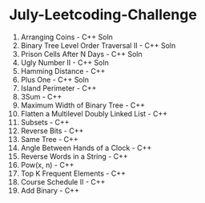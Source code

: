 # July-Leetcoding-Challenge

1. Arranging Coins - C++ Soln
2. Binary Tree Level Order Traversal II - C++ Soln
3. Prison Cells After N Days - C++ Soln
4. Ugly Number II - C++ Soln
5. Hamming Distance - C++
6. Plus One - C++ Soln
7. Island Perimeter - C++
8. 3Sum - C++
9. Maximum Width of Binary Tree - C++
10. Flatten a Multilevel Doubly Linked List - C++
11. Subsets - C++
12. Reverse Bits - C++
13. Same Tree - C++
14. Angle Between Hands of a Clock - C++
15. Reverse Words in a String - C++
16. Pow(x, n) - C++
17. Top K Frequent Elements - C++
18. Course Schedule II - C++
19. Add Binary - C++
